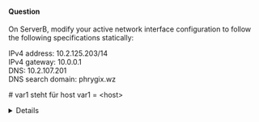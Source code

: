 #### Question

On ServerB, modify your active network interface configuration to follow the following specifications statically:

IPv4 address: 10.2.125.203/14  
IPv4 gateway: 10.0.0.1  
DNS: 10.2.107.201  
DNS search domain: phrygix.wz  

\# var1 steht für host
var1 = \<host\>


<details>

```bash
ssh rhcsaB
sudo -i
```

1. Show activa connection:
```bash
$ nmcli con show
NAME   UUID                                  TYPE      DEVICE
ens18  659e5d2e-3c41-378f-b3f6-be4ee151ef04  ethernet  ens18
lo     944a156f-06bc-4942-867e-ea7fdb3a23c7  loopback  lo
```

2. Set ipv4 values as specified:
```bash
nmcli con mod ens18 ipv4.addr 10.2.125.203/14
nmcli con mod ens18 ipv4.gateway 10.0.0.1
nmcli con mod ipv4.dns 10.2.107.201
nmcli con mod ipv4.dns-search phrygix.wz
nmcli con mod ipv4.method manual
```
Alternatively, use nmtui



3. Bring down and up again interface ens18, i.e.

```bash
nmcli con down esn18
nmcli con up ens18
```

4. Verify ipv4 settings
```bash
nmcli con show ens18 | grep ipv4
ipv4.method:                            manual
ipv4.dns:                               10.0.0.1
ipv4.dns-search:                        phrygix.wz
ipv4.dns-options:                       --
ipv4.dns-priority:                      0
ipv4.addresses:                         10.2.125.203/14
ipv4.gateway:                           10.0.0.1
ipv4.routes:                            --
ipv4.route-metric:                      -1
ipv4.route-table:                       0 (unspec)
ipv4.routing-rules:                     --
ipv4.replace-local-rule:                -1 (default)
ipv4.ignore-auto-routes:                no
ipv4.ignore-auto-dns:                   no
ipv4.dhcp-client-id:                    --
ipv4.dhcp-iaid:                         --
ipv4.dhcp-dscp:                         --
ipv4.dhcp-timeout:                      0 (default)
ipv4.dhcp-send-hostname:                yes
ipv4.dhcp-hostname:                     --
ipv4.dhcp-fqdn:                         --
ipv4.dhcp-hostname-flags:               0x0 (none)
ipv4.never-default:                     no
ipv4.may-fail:                          yes
ipv4.required-timeout:                  -1 (default)
ipv4.dad-timeout:                       -1 (default)
ipv4.dhcp-vendor-class-identifier:      --
ipv4.link-local:                        0 (default)
ipv4.dhcp-reject-servers:               --
ipv4.auto-route-ext-gw:                 -1 (default)
```
</details>

